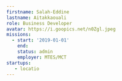 ```yaml
---
firstname: Salah-Eddine
lastname: Aitakkaouali
role: Business Developer
avatar: https://i.goopics.net/n0Zgl.jpeg
missions:
  - start: '2019-01-01'
    end:
    status: admin
    employer: MTES/MCT
startups:
   - locatio
---
```

